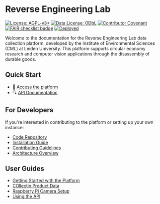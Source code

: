 # Reverse Engineering Lab

[![License: AGPL-v3+](https://img.shields.io/badge/License-AGPL--v3+-rebeccapurple.svg)](https://github.com/CMLPlatform/relab/blob/main/LICENSE.md)
[![Data License: ODbL](https://img.shields.io/badge/Data_License-ODbL-rebeccapurple.svg)](https://opendatacommons.org/licenses/odbl/)
[![Contributor Covenant](https://img.shields.io/badge/Contributor%20Covenant-2.1-4baaaa.svg)](https://github.com/CMLPlatform/relab/blob/main/CODE_OF_CONDUCT.md)
[![FAIR checklist badge](https://fairsoftwarechecklist.net/badge.svg)](https://fairsoftwarechecklist.net/v0.2?f=31&a=32113&i=22322&r=123)
[![Deployed](https://img.shields.io/website?url=https%3A%2F%2Fcml-relab.org&label=website)](https://cml-relab.org)

<!---TODO: Implement the following badges
[![Coverage](https://img.shields.io/codecov/c/github/CMLPlatform/relab)](https://codecov.io/gh/CMLPlatform/relab)
[![DOI](https://zenodo.org/badge/DOI/10.5281/zenodo.placeholder.svg)](https://doi.org/10.5281/zenodo.placeholder)
[![Version](https://img.shields.io/github/v/release/CMLPlatform/relab)](CHANGELOG.md) --->

Welcome to the documentation for the Reverse Engineering Lab data collection platform, developed by the Institute of Environmental Sciences (CML) at Leiden University. This platform supports circular economy research and computer vision applications through the disassembly of durable goods.

## Quick Start

- 🚀 [Access the platform](https://cml-relab.org)
- 🔍 [API Documentation](https://api2.cml-relab.org/docs)

## For Developers

If you're interested in contributing to the platform or setting up your own instance:

- [Code Repository](https://github.com/CMLPlatform/relab)
- [Installation Guide](https://github.com/CMLPlatform/relab/blob/main/INSTALL.md)
- [Contributing Guidelines](https://github.com/CMLPlatform/relab/blob/main/CONTRIBUTING.md)
- [Architecture Overview](architecture/system-design.md)

## User Guides

- [Getting Started with the Platform](user-guides/getting-started.md)
- [COllectin Product Data](user-guides/data-collection.md)
- [Raspberry Pi Camera Setup](user-guides/rpi-cam.md)
- [Using the API](user-guides/api.md)
